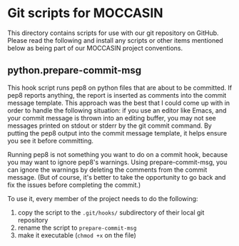 Git scripts for MOCCASIN
========================

This directory contains scripts for use with our git repository on GitHub.  Please read the following and install any scripts or other items mentioned below as being part of our MOCCASIN project conventions.

python.prepare-commit-msg
-------------------------

This hook script runs pep8 on python files that are about to be committed.  If pep8 reports anything, the report is inserted as comments into the commit message template.  This approach was the best that I could come up with in order to handle the following situation: if you use an editor like Emacs, and your commit message is thrown into an editing buffer, you may not see messages printed on stdout or stderr by the git commit command.  By putting the pep8 output into the commit message template, it helps ensure you see it before committing.

Running pep8 is not something you want to do on a commit hook, because you may want to ignore pep8's warnings.  Using prepare-commit-msg, you can ignore the warnings by deleting the comments from the commit message.  (But of course, it's better to take the opportunity to go back and fix the issues before completing the commit.)

To use it, every member of the project needs to do the following:

1. copy the script to the `.git/hooks/` subdirectory of their local git repository
2. rename the script to `prepare-commit-msg`
3. make it executable (`chmod +x` on the file)
